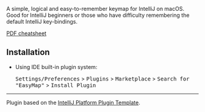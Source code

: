 <!-- Plugin description -->
A simple, logical and easy-to-remember keymap for IntelliJ on macOS. Good for IntelliJ beginners or those who have
difficulty remembering the default IntelliJ key-bindings.

[PDF cheatsheet](https://github.com/jonathanlocke/intellij-easymap-mac/blob/main/IntelliJ%20MacOS%20Key%20Map.pdf)
<!-- Plugin description end -->

## Installation

- Using IDE built-in plugin system:

  <kbd>Settings/Preferences</kbd> > <kbd>Plugins</kbd> > <kbd>Marketplace</kbd> > <kbd>Search for "EasyMap"</kbd> >
  <kbd>Install Plugin</kbd>

---
Plugin based on the [IntelliJ Platform Plugin Template][template].

[template]: https://github.com/JetBrains/intellij-platform-plugin-template
